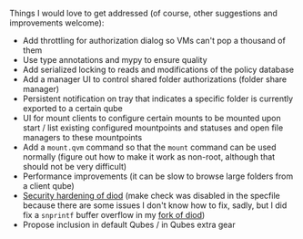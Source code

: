 Things I would love to get addressed (of course, other suggestions and improvements welcome):

* Add throttling for authorization dialog so VMs can't pop a thousand of them
* Use type annotations and mypy to ensure quality
* Add serialized locking to reads and modifications of the policy database
* Add a manager UI to control shared folder authorizations (folder share manager)
* Persistent notification on tray that indicates a specific folder is currently exported to a certain qube
* UI for mount clients to configure certain mounts to be mounted upon start / list existing configured mountpoints and statuses and open file managers to these mountpoints
* Add a `mount.qvm` command so that the `mount` command can be used normally (figure out how to make it work as non-root, although that should not be very difficult)
* Performance improvements (it can be slow to browse large folders from a client qube)
* [Security hardening of diod](https://github.com/Rudd-O/diod) (make check was disabled in the specfile because there are some issues I don't know how to fix, sadly, but I did fix a `snprintf` buffer overflow in my [fork of diod](https://github.com/Rudd-O/diod))
* Propose inclusion in default Qubes / in Qubes extra gear
